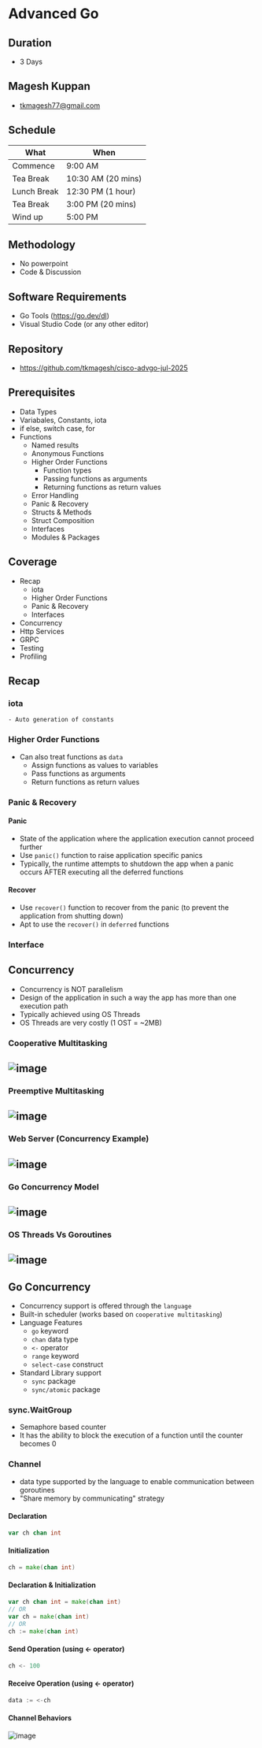 # Advanced Go

## Duration
- 3 Days

## Magesh Kuppan
- tkmagesh77@gmail.com

## Schedule
| What | When |
| ----- | ---- |
| Commence | 9:00 AM |
| Tea Break | 10:30 AM (20 mins) |
| Lunch Break | 12:30 PM (1 hour) |
| Tea Break | 3:00 PM (20 mins) |
| Wind up | 5:00 PM |

## Methodology
- No powerpoint
- Code & Discussion

## Software Requirements
- Go Tools (https://go.dev/dl)
- Visual Studio Code (or any other editor)

## Repository
- https://github.com/tkmagesh/cisco-advgo-jul-2025

## Prerequisites
- Data Types
- Variabales, Constants, iota
- if else, switch case, for
- Functions
    - Named results
    - Anonymous Functions
    - Higher Order Functions
        - Function types
        - Passing functions as arguments
        - Returning functions as return values
    - Error Handling
    - Panic & Recovery
    - Structs & Methods
    - Struct Composition
    - Interfaces
    - Modules & Packages

## Coverage
- Recap
    - iota
    - Higher Order Functions
    - Panic & Recovery
    - Interfaces
- Concurrency 
- Http Services
- GRPC
- Testing
- Profiling

## Recap
### iota
    - Auto generation of constants
### Higher Order Functions
- Can also treat functions as `data`
    - Assign functions as values to variables
    - Pass functions as arguments
    - Return functions as return values

### Panic & Recovery
#### Panic
- State of the application where the application execution cannot proceed further
- Use `panic()` function to raise application specific panics
- Typically, the runtime attempts to shutdown the app when a panic occurs AFTER executing all the deferred functions
#### Recover
- Use `recover()` function to recover from the panic (to prevent the application from shutting down)
- Apt to use the `recover()` in `deferred` functions

### Interface

## Concurrency
- Concurrency is NOT parallelism
- Design of the application in such a way the app has more than one execution path
- Typically achieved using OS Threads
- OS Threads are very costly (1 OST = ~2MB)

### **Cooperative Multitasking**
![image](./images/01-cooperative.png)
----

### **Preemptive Multitasking**
![image](./images/02-preemptive.png)
----
### **Web Server (Concurrency Example)**
![image](./images/03-webserver-concurrency.png)
----
### **Go Concurrency Model**
![image](./images/04-go-concurrency.png)
----
### **OS Threads Vs Goroutines**
![image](./images/05-webserver-thread-vs-goroutines.png)
----

## Go Concurrency
- Concurrency support is offered through the `language`
- Built-in scheduler (works based on `cooperative multitasking`)
- Language Features
    - `go` keyword
    - `chan` data type
    - `<-` operator
    - `range` keyword
    - `select-case` construct
- Standard Library support
    - `sync` package
    - `sync/atomic` package

### sync.WaitGroup
- Semaphore based counter
- It has the ability to block the execution of a function until the counter becomes 0

### Channel
- data type supported by the language to enable communication between goroutines
- "Share memory by communicating" strategy
#### Declaration
```go
var ch chan int
```
#### Initialization
```go
ch = make(chan int)
```
#### Declaration & Initialization
```go
var ch chan int = make(chan int)
// OR
var ch = make(chan int)
// OR
ch := make(chan int)
```
#### Send Operation (using <- operator)
```go
ch <- 100
```
#### Receive Operation (using <- operator)
```go
data := <-ch
```
#### Channel Behaviors
![image](./images/06-channel-behaviors.png)

